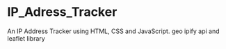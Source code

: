 # IP_Adress_Tracker
An IP Address Tracker using HTML, CSS and JavaScript. geo ipify api and leaflet library
